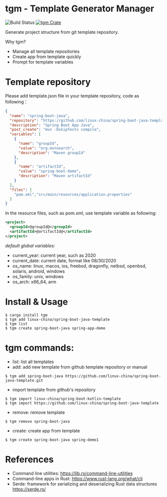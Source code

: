 tgm - Template Generator Manager
================================
![Build Status](https://img.shields.io/github/workflow/status/linux-china/tgm/Rust)
[![tgm Crate](https://img.shields.io/crates/v/tgm)](https://crates.io/crates/tgm)

Generate project structure from git template repository.

Why tgm?

* Manage all template repositories
* Create app from template quickly
* Prompt for template variables

# Template repository
Please add template.json file in your template repository, code as following：

```json
{
  "name": "spring-boot-java",
  "repository": "https://github.com/linux-china/spring-boot-java-template",
  "description": "Spring Boot App Java",
  "post_create": "mvn -DskipTests compile",
  "variables": [
    {
      "name": "groupId",
      "value": "org.mvnsearch",
      "description": "Maven groupId"
    },
    {
      "name": "artifactId",
      "value": "spring-boot-demo",
      "description": "Maven artifactId"
    }
  ],
  "files": [
    "pom.xml","src/main/resources/application.properties"
  ]
}
```

In the resource files, such as pom.xml, use template variable as following:

```xml
<project>
  <groupId>@groupId@</groupId>
  <artifactId>@artifactId@</artifactId>
</project>
```

*default global variables:*

* current_year: current year, such as 2020
* current_date: current date, format like 08/30/2020
* os_name: linux, macos, ios, freebsd, dragonfly, netbsd, openbsd, solaris, android, windows
* os_family: unix, windows
* os_arch: x86_64, arm

# Install & Usage

```
$ cargo install tgm
$ tgm add linux-china/spring-boot-java-template
$ tgm list
$ tgm create spring-boot-java spring-app-demo
```

# tgm commands:

* list: list all templates
* add: add new template from github template repository or manual

```
$ tgm add spring-boot-java https://github.com/linux-china/spring-boot-java-template.git
```

* import template from github's repository

```
$ tgm import linux-china/spring-boot-kotlin-template
$ tgm import https://github.com/linux-china/spring-boot-java-template
```

* remove: remove template

```
$ tgm remove spring-boot-java
```

* create: create app from template

```
$ tgm create spring-boot-java spring-demo1 
```

# References

* Command line utilities: https://lib.rs/command-line-utilities
* Command-line apps in Rust: https://www.rust-lang.org/what/cli
* Serde: framework for serializing and deserializing Rust data structures https://serde.rs/
